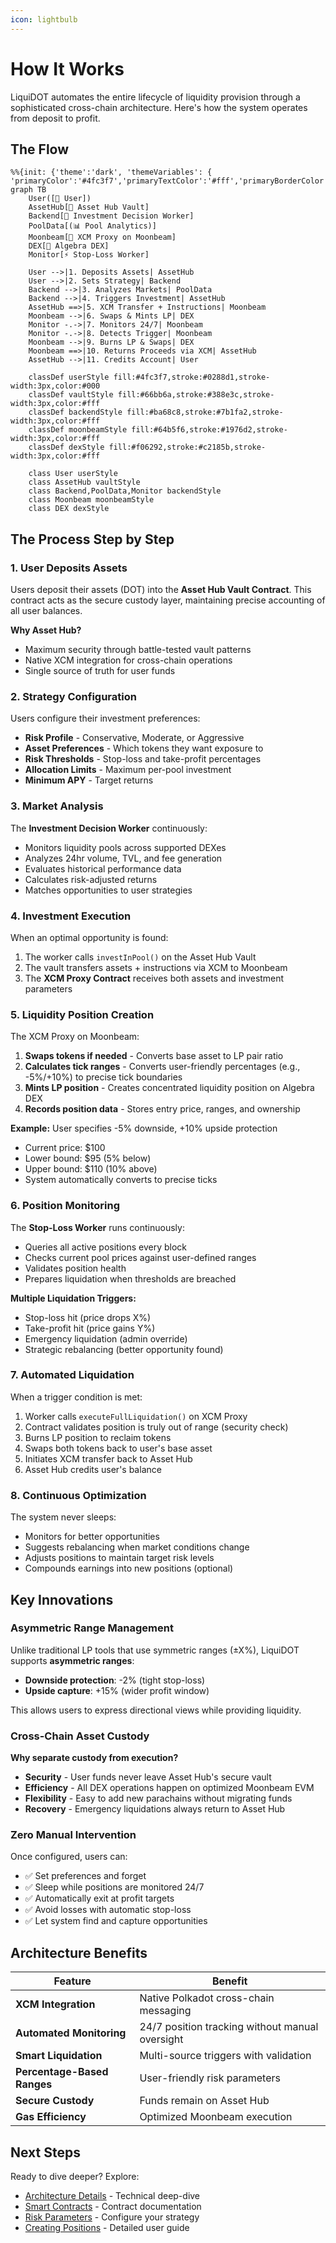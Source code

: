 ```yaml
---
icon: lightbulb
---
```


# How It Works

LiquiDOT automates the entire lifecycle of liquidity provision through a sophisticated cross-chain architecture. Here's how the system operates from deposit to profit.

## The Flow

```mermaid
%%{init: {'theme':'dark', 'themeVariables': { 'primaryColor':'#4fc3f7','primaryTextColor':'#fff','primaryBorderColor':'#0288d1','lineColor':'#64b5f6','secondaryColor':'#ba68c8','tertiaryColor':'#66bb6a','fontSize':'16px'}}}%%
graph TB
    User([👤 User])
    AssetHub[💎 Asset Hub Vault]
    Backend[🤖 Investment Decision Worker]
    PoolData[(📊 Pool Analytics)]
    Moonbeam[🌙 XCM Proxy on Moonbeam]
    DEX[🔄 Algebra DEX]
    Monitor[⚡ Stop-Loss Worker]
    
    User -->|1. Deposits Assets| AssetHub
    User -->|2. Sets Strategy| Backend
    Backend -->|3. Analyzes Markets| PoolData
    Backend -->|4. Triggers Investment| AssetHub
    AssetHub ==>|5. XCM Transfer + Instructions| Moonbeam
    Moonbeam -->|6. Swaps & Mints LP| DEX
    Monitor -.->|7. Monitors 24/7| Moonbeam
    Monitor -.->|8. Detects Trigger| Moonbeam
    Moonbeam -->|9. Burns LP & Swaps| DEX
    Moonbeam ==>|10. Returns Proceeds via XCM| AssetHub
    AssetHub -->|11. Credits Account| User
    
    classDef userStyle fill:#4fc3f7,stroke:#0288d1,stroke-width:3px,color:#000
    classDef vaultStyle fill:#66bb6a,stroke:#388e3c,stroke-width:3px,color:#fff
    classDef backendStyle fill:#ba68c8,stroke:#7b1fa2,stroke-width:3px,color:#fff
    classDef moonbeamStyle fill:#64b5f6,stroke:#1976d2,stroke-width:3px,color:#fff
    classDef dexStyle fill:#f06292,stroke:#c2185b,stroke-width:3px,color:#fff
    
    class User userStyle
    class AssetHub vaultStyle
    class Backend,PoolData,Monitor backendStyle
    class Moonbeam moonbeamStyle
    class DEX dexStyle
```

## The Process Step by Step

### 1. User Deposits Assets

Users deposit their assets (DOT) into the **Asset Hub Vault Contract**. This contract acts as the secure custody layer, maintaining precise accounting of all user balances.

**Why Asset Hub?**
* Maximum security through battle-tested vault patterns
* Native XCM integration for cross-chain operations
* Single source of truth for user funds

### 2. Strategy Configuration

Users configure their investment preferences:

* **Risk Profile** - Conservative, Moderate, or Aggressive
* **Asset Preferences** - Which tokens they want exposure to
* **Risk Thresholds** - Stop-loss and take-profit percentages
* **Allocation Limits** - Maximum per-pool investment
* **Minimum APY** - Target returns

### 3. Market Analysis

The **Investment Decision Worker** continuously:

* Monitors liquidity pools across supported DEXes
* Analyzes 24hr volume, TVL, and fee generation
* Evaluates historical performance data
* Calculates risk-adjusted returns
* Matches opportunities to user strategies

### 4. Investment Execution

When an optimal opportunity is found:

1. The worker calls `investInPool()` on the Asset Hub Vault
2. The vault transfers assets + instructions via XCM to Moonbeam
3. The **XCM Proxy Contract** receives both assets and investment parameters

### 5. Liquidity Position Creation

The XCM Proxy on Moonbeam:

1. **Swaps tokens if needed** - Converts base asset to LP pair ratio
2. **Calculates tick ranges** - Converts user-friendly percentages (e.g., -5%/+10%) to precise tick boundaries
3. **Mints LP position** - Creates concentrated liquidity position on Algebra DEX
4. **Records position data** - Stores entry price, ranges, and ownership

**Example:** User specifies -5% downside, +10% upside protection
* Current price: $100
* Lower bound: $95 (5% below)
* Upper bound: $110 (10% above)
* System automatically converts to precise ticks

### 6. Position Monitoring

The **Stop-Loss Worker** runs continuously:

* Queries all active positions every block
* Checks current pool prices against user-defined ranges
* Validates position health
* Prepares liquidation when thresholds are breached

**Multiple Liquidation Triggers:**
* Stop-loss hit (price drops X%)
* Take-profit hit (price gains Y%)
* Emergency liquidation (admin override)
* Strategic rebalancing (better opportunity found)

### 7. Automated Liquidation

When a trigger condition is met:

1. Worker calls `executeFullLiquidation()` on XCM Proxy
2. Contract validates position is truly out of range (security check)
3. Burns LP position to reclaim tokens
4. Swaps both tokens back to user's base asset
5. Initiates XCM transfer back to Asset Hub
6. Asset Hub credits user's balance

### 8. Continuous Optimization

The system never sleeps:

* Monitors for better opportunities
* Suggests rebalancing when market conditions change
* Adjusts positions to maintain target risk levels
* Compounds earnings into new positions (optional)

## Key Innovations

### Asymmetric Range Management

Unlike traditional LP tools that use symmetric ranges (±X%), LiquiDOT supports **asymmetric ranges**:

* **Downside protection**: -2% (tight stop-loss)
* **Upside capture**: +15% (wider profit window)

This allows users to express directional views while providing liquidity.

### Cross-Chain Asset Custody

**Why separate custody from execution?**

* **Security** - User funds never leave Asset Hub's secure vault
* **Efficiency** - All DEX operations happen on optimized Moonbeam EVM
* **Flexibility** - Easy to add new parachains without migrating funds
* **Recovery** - Emergency liquidations always return to Asset Hub

### Zero Manual Intervention

Once configured, users can:
* ✅ Set preferences and forget
* ✅ Sleep while positions are monitored 24/7
* ✅ Automatically exit at profit targets
* ✅ Avoid losses with automatic stop-loss
* ✅ Let system find and capture opportunities

## Architecture Benefits

| Feature | Benefit |
|---------|---------|
| **XCM Integration** | Native Polkadot cross-chain messaging |
| **Automated Monitoring** | 24/7 position tracking without manual oversight |
| **Smart Liquidation** | Multi-source triggers with validation |
| **Percentage-Based Ranges** | User-friendly risk parameters |
| **Secure Custody** | Funds remain on Asset Hub |
| **Gas Efficiency** | Optimized Moonbeam execution |



## Next Steps

Ready to dive deeper? Explore:

* [Architecture Details](../basics/architecture.md) - Technical deep-dive
* [Smart Contracts](../basics/smart-contracts.md) - Contract documentation
* [Risk Parameters](../basics/risk-parameters.md) - Configure your strategy
* [Creating Positions](../basics/creating-position.md) - Detailed user guide
